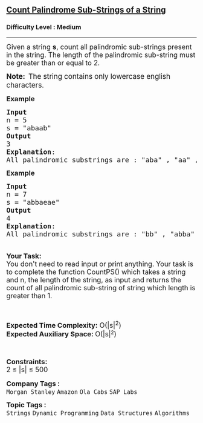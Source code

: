 <h2><a href="https://www.geeksforgeeks.org/problems/count-palindrome-sub-strings-of-a-string0652/1">Count Palindrome Sub-Strings of a String</a></h2><h3>Difficulty Level : Medium</h3><hr><div class="problems_problem_content__Xm_eO"><p><span style="font-size: 18px;">Given a string <strong>s</strong>, count all palindromic sub-strings present in the string. The length of the palindromic sub-string must be greater than or equal to 2.&nbsp;</span></p>
<p><span style="font-size: 14pt;"><strong>Note:&nbsp; </strong>The string contains only lowercase english characters.</span></p>
<p><span style="font-size: 18px;"><strong>Example</strong></span></p>
<pre><span style="font-size: 18px;"><strong>Input</strong>
n = 5
s = "abaab"
<strong>Output</strong>
3
<strong>Explanation</strong>:
All palindromic substrings are : "aba" , "aa" , "baab"<br></span></pre>
<p><strong><span style="font-size: 18px;">Example</span></strong></p>
<pre><span style="font-size: 18px;"><strong>Input</strong>
n = 7
s = "abbaeae"
<strong>Output</strong>
4
<strong>Explanation</strong>:
All palindromic substrings are : "bb" , "abba" , "aea", "eae"<br><br></span></pre>
<p style="font-family: -apple-system, BlinkMacSystemFont, 'Segoe UI', Roboto, Oxygen, Ubuntu, Cantarell, 'Open Sans', 'Helvetica Neue', sans-serif; font-size: medium; white-space: normal;"><span style="font-size: 18px;"><strong style="font-family: -apple-system, BlinkMacSystemFont, 'Segoe UI', Roboto, Oxygen, Ubuntu, Cantarell, 'Open Sans', 'Helvetica Neue', sans-serif; font-size: 18px; white-space: normal;">Your Task:&nbsp;&nbsp;</strong><br><span style="font-size: 18px;">You don't need to read input or print anything. Your task is to complete the function CountPS() which takes a string and n, the length of the string, as input and returns the count of all palindromic sub-string of string which length is greater than 1.</span><br></span></p>
<p style="font-family: -apple-system, BlinkMacSystemFont, 'Segoe UI', Roboto, Oxygen, Ubuntu, Cantarell, 'Open Sans', 'Helvetica Neue', sans-serif; font-size: medium; white-space: normal;">&nbsp;</p>
<p style="font-family: -apple-system, BlinkMacSystemFont, 'Segoe UI', Roboto, Oxygen, Ubuntu, Cantarell, 'Open Sans', 'Helvetica Neue', sans-serif; font-size: medium; white-space: normal;"><span style="font-size: 18px;"><strong>Expected Time Complexity:</strong>&nbsp;O(|s|<sup>2</sup>)<br><strong>Expected Auxiliary Space:&nbsp;</strong>O(</span><span style="font-size: 18px;">|s|</span><sup>2</sup><span style="font-size: 18px;">)</span></p>
<p style="font-family: -apple-system, BlinkMacSystemFont, 'Segoe UI', Roboto, Oxygen, Ubuntu, Cantarell, 'Open Sans', 'Helvetica Neue', sans-serif; font-size: medium; white-space: normal;">&nbsp;</p>
<p style="font-family: -apple-system, BlinkMacSystemFont, 'Segoe UI', Roboto, Oxygen, Ubuntu, Cantarell, 'Open Sans', 'Helvetica Neue', sans-serif; font-size: medium; white-space: normal;"><span style="font-size: 18px;"><strong>Constraints:</strong><br>2 ≤ </span><span style="font-size: 18px;">|s|</span><span style="font-size: 18px;"> ≤ 500</span></p></div><p><span style=font-size:18px><strong>Company Tags : </strong><br><code>Morgan Stanley</code>&nbsp;<code>Amazon</code>&nbsp;<code>Ola Cabs</code>&nbsp;<code>SAP Labs</code>&nbsp;<br><p><span style=font-size:18px><strong>Topic Tags : </strong><br><code>Strings</code>&nbsp;<code>Dynamic Programming</code>&nbsp;<code>Data Structures</code>&nbsp;<code>Algorithms</code>&nbsp;